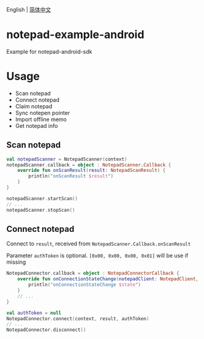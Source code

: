 English | [简体中文](./README-CN.md)

# notepad-example-android
Example for notepad-android-sdk

# Usage
- Scan notepad
- Connect notepad
- Claim notepad
- Sync notepen pointer
- Import offline memo
- Get notepad info

## Scan notepad

```kotlin
val notepadScanner = NotepadScanner(context)
notepadScanner.callback = object : NotepadScanner.Callback {
    override fun onScanResult(result: NotepadScanResult) {
        println("onScanResult $result")
    }
}

notepadScanner.startScan()
// ...
notepadScanner.stopScan()
```

## Connect notepad

Connect to `result`, received from `NotepadScanner.Callback.onScanResult`

Parameter `authToken` is optional. `[0x00, 0x00, 0x00, 0x01]` will be use if missing

```kotlin
NotepadConnector.callback = object : NotepadConnectorCallback {
    override fun onConnectionStateChange(notepadClient: NotepadClient, state: ConnectionState) {
        println("onConnectionStateChange $state")
    }
    // ...
}

val authToken = null
NotepadConnector.connect(context, result, authToken)
// ...
NotepadConnector.disconnect()
```